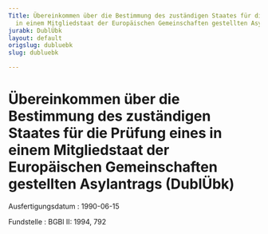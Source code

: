 ```yaml
---
Title: Übereinkommen über die Bestimmung des zuständigen Staates für die Prüfung eines
  in einem Mitgliedstaat der Europäischen Gemeinschaften gestellten Asylantrags
jurabk: DublÜbk
layout: default
origslug: dubluebk
slug: dubluebk

---
```


# Übereinkommen über die Bestimmung des zuständigen Staates für die Prüfung eines in einem Mitgliedstaat der Europäischen Gemeinschaften gestellten Asylantrags (DublÜbk)

Ausfertigungsdatum
:   1990-06-15

Fundstelle
:   BGBl II: 1994, 792

